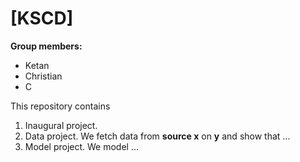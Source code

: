 # \[KSCD\]

**Group members:**
- Ketan
- Christian
- C

This repository contains  
1. Inaugural project. 
2. Data project. We fetch data from **source x** on **y** and show that ...
3. Model project. We model ...
